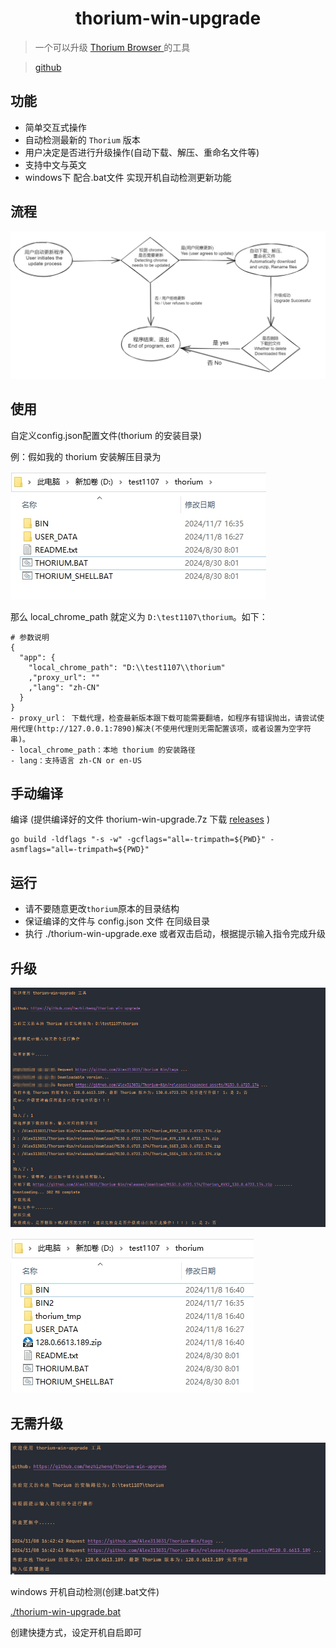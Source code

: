 <h1 align="center">thorium-win-upgrade</h1>

> 一个可以升级 [Thorium Browser ](https://thorium.rocks/)  的工具

> [github](https://github.com/hezhizheng/thorium-win-upgrade)

## 功能
- 简单交互式操作
- 自动检测最新的 `Thorium` 版本
- 用户决定是否进行升级操作(自动下载、解压、重命名文件等)
- 支持中文与英文
- windows下 配合.bat文件 实现开机自动检测更新功能

## 流程
![free-pic](./images/1.png)


## 使用
自定义config.json配置文件(thorium 的安装目录)

例：假如我的 thorium 安装解压目录为

![free-pic](./images/22.png)

那么 local_chrome_path 就定义为 `D:\test1107\thorium`。如下：
```
# 参数说明
{
  "app": {
    "local_chrome_path": "D:\\test1107\\thorium"
    ,"proxy_url": ""
    ,"lang": "zh-CN"
  }
}
- proxy_url： 下载代理，检查最新版本跟下载可能需要翻墙，如程序有错误抛出，请尝试使用代理(http://127.0.0.1:7890)解决(不使用代理则无需配置该项，或者设置为空字符串)。
- local_chrome_path：本地 thorium 的安装路径
- lang：支持语言 zh-CN or en-US
```

## 手动编译
编译 (提供编译好的文件 thorium-win-upgrade.7z 下载 [releases](https://github.com/hezhizheng/thorium-win-upgrade/releases) )
```
go build -ldflags "-s -w" -gcflags="all=-trimpath=${PWD}" -asmflags="all=-trimpath=${PWD}"
```

## 运行
- 请不要随意更改`thorium`原本的目录结构
- 保证编译的文件与 config.json 文件 在同级目录
- 执行 ./thorium-win-upgrade.exe 或者双击启动，根据提示输入指令完成升级

## 升级

![free-pic](./images/331.png)

![free-pic](./images/44.png)

## 无需升级

![free-pic](./images/55.png)

windows 开机自动检测(创建.bat文件)

[./thorium-win-upgrade.bat](./thorium-win-upgrade.bat)

创建快捷方式，设定开机自启即可